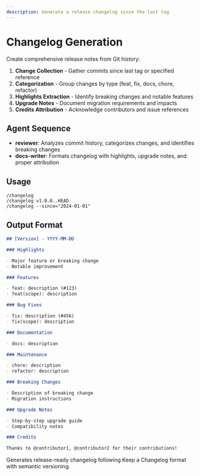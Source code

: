 ```yaml
---
description: Generate a release changelog since the last tag
---
```


# Changelog Generation

Create comprehensive release notes from Git history:

1. **Change Collection** - Gather commits since last tag or specified reference
2. **Categorization** - Group changes by type (feat, fix, docs, chore, refactor)
3. **Highlights Extraction** - Identify breaking changes and notable features
4. **Upgrade Notes** - Document migration requirements and impacts
5. **Credits Attribution** - Acknowledge contributors and issue references

## Agent Sequence

- **reviewer**: Analyzes commit history, categorizes changes, and identifies
  breaking changes
- **docs-writer**: Formats changelog with highlights, upgrade notes, and proper
  attribution

## Usage

```
/changelog
/changelog v1.0.0..HEAD
/changelog --since="2024-01-01"
```

## Output Format

```markdown
## [Version] - YYYY-MM-DD

### Highlights

- Major feature or breaking change
- Notable improvement

### Features

- feat: description (#123)
- feat(scope): description

### Bug Fixes

- fix: description (#456)
- fix(scope): description

### Documentation

- docs: description

### Maintenance

- chore: description
- refactor: description

### Breaking Changes

- Description of breaking change
- Migration instructions

### Upgrade Notes

- Step-by-step upgrade guide
- Compatibility notes

### Credits

Thanks to @contributor1, @contributor2 for their contributions!
```

Generates release-ready changelog following Keep a Changelog format with
semantic versioning.
